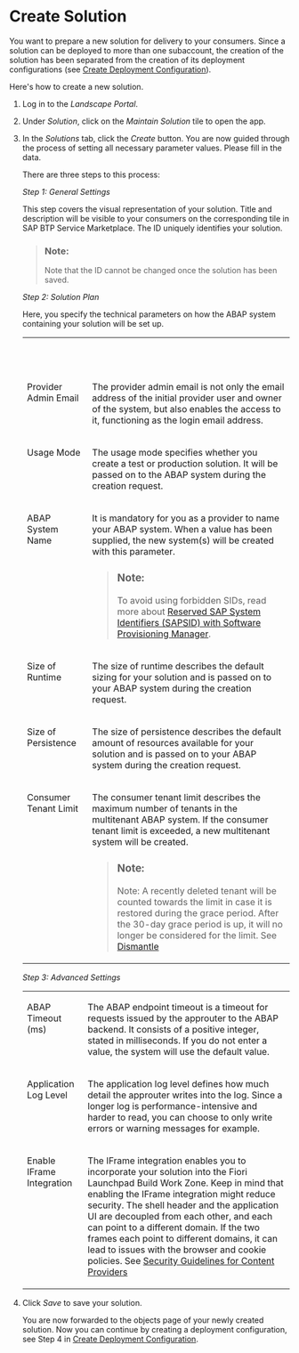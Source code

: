 <!-- loioaca34fa7b49a4cb9a2281f6ba0b84642 -->

# Create Solution

You want to prepare a new solution for delivery to your consumers. Since a solution can be deployed to more than one subaccount, the creation of the solution has been separated from the creation of its deployment configurations \(see [Create Deployment Configuration](create-deployment-configuration-58b90ec.md)\).

Here's how to create a new solution.

1.  Log in to the *Landscape Portal*.

2.  Under *Solution*, click on the *Maintain Solution* tile to open the app.

3.  In the *Solutions* tab, click the *Create* button. You are now guided through the process of setting all necessary parameter values. Please fill in the data.

    There are three steps to this process:

    *Step 1: General Settings*

    This step covers the visual representation of your solution. Title and description will be visible to your consumers on the corresponding tile in SAP BTP Service Marketplace. The ID uniquely identifies your solution.

    > ### Note:  
    > Note that the ID cannot be changed once the solution has been saved.

    *Step 2: Solution Plan*

    Here, you specify the technical parameters on how the ABAP system containing your solution will be set up.


    <table>
    <tr>
    <th valign="top">

     
    
    </th>
    <th valign="top">

     
    
    </th>
    </tr>
    <tr>
    <td valign="top">
    
    Provider Admin Email
    
    </td>
    <td valign="top">
    
    The provider admin email is not only the email address of the initial provider user and owner of the system, but also enables the access to it, functioning as the login email address.
    
    </td>
    </tr>
    <tr>
    <td valign="top">
    
    Usage Mode
    
    </td>
    <td valign="top">
    
    The usage mode specifies whether you create a test or production solution. It will be passed on to the ABAP system during the creation request.
    
    </td>
    </tr>
    <tr>
    <td valign="top">
    
    ABAP System Name
    
    </td>
    <td valign="top">
    
    It is mandatory for you as a provider to name your ABAP system. When a value has been supplied, the new system\(s\) will be created with this parameter.

    > ### Note:  
    > To avoid using forbidden SIDs, read more about [Reserved SAP System Identifiers \(SAPSID\) with Software Provisioning Manager](https://launchpad.support.sap.com/#/notes/1979280).


    
    </td>
    </tr>
    <tr>
    <td valign="top">
    
    Size of Runtime
    
    </td>
    <td valign="top">
    
    The size of runtime describes the default sizing for your solution and is passed on to your ABAP system during the creation request.
    
    </td>
    </tr>
    <tr>
    <td valign="top">
    
    Size of Persistence
    
    </td>
    <td valign="top">
    
    The size of persistence describes the default amount of resources available for your solution and is passed on to your ABAP system during the creation request.
    
    </td>
    </tr>
    <tr>
    <td valign="top">
    
    Consumer Tenant Limit
    
    </td>
    <td valign="top">
    
    The consumer tenant limit describes the maximum number of tenants in the multitenant ABAP system. If the consumer tenant limit is exceeded, a new multitenant system will be created.

    > ### Note:  
    > Note: A recently deleted tenant will be counted towards the limit in case it is restored during the grace period. After the 30-day grace period is up, it will no longer be considered for the limit. See [Dismantle](https://help.sap.com/docs/btp/sap-business-technology-platform/dismantle?version=Cloud)


    
    </td>
    </tr>
    </table>
    
    *Step 3: Advanced Settings*


    <table>
    <tr>
    <td valign="top">
    
    ABAP Timeout \(ms\)
    
    </td>
    <td valign="top">
    
    The ABAP endpoint timeout is a timeout for requests issued by the approuter to the ABAP backend. It consists of a positive integer, stated in milliseconds. If you do not enter a value, the system will use the default value.
    
    </td>
    </tr>
    <tr>
    <td valign="top">
    
    Application Log Level
    
    </td>
    <td valign="top">
    
    The application log level defines how much detail the approuter writes into the log. Since a longer log is performance-intensive and harder to read, you can choose to only write errors or warning messages for example.
    
    </td>
    </tr>
    <tr>
    <td valign="top">
    
    Enable IFrame Integration
    
    </td>
    <td valign="top">
    
    The IFrame integration enables you to incorporate your solution into the Fiori Launchpad Build Work Zone. Keep in mind that enabling the IFrame integration might reduce security. The shell header and the application UI are decoupled from each other, and each can point to a different domain. If the two frames each point to different domains, it can lead to issues with the browser and cookie policies. See [Security Guidelines for Content Providers](https://help.sap.com/docs/build-work-zone-standard-edition/sap-build-work-zone-standard-edition/security-guidelines-for-content-providers)
    
    </td>
    </tr>
    </table>
    
4.  Click *Save* to save your solution.

    You are now forwarded to the objects page of your newly created solution. Now you can continue by creating a deployment configuration, see Step 4 in [Create Deployment Configuration](create-deployment-configuration-58b90ec.md).


